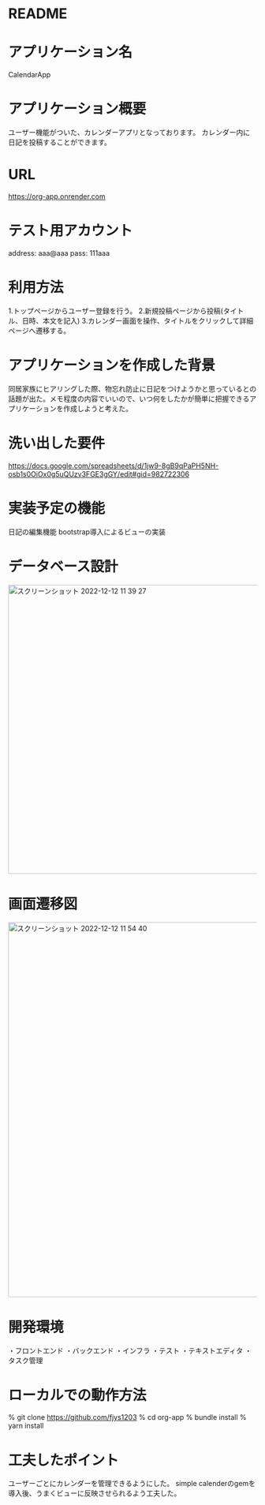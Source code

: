 # README

# アプリケーション名
CalendarApp

# アプリケーション概要
ユーザー機能がついた、カレンダーアプリとなっております。
カレンダー内に日記を投稿することができます。

# URL
https://org-app.onrender.com

# テスト用アカウント
 address: aaa@aaa
 pass: 111aaa

# 利用方法
1.トップページからユーザー登録を行う。
2.新規投稿ページから投稿(タイトル、日時、本文を記入)
3.カレンダー画面を操作、タイトルをクリックして詳細ページへ遷移する。

# アプリケーションを作成した背景
同居家族にヒアリングした際、物忘れ防止に日記をつけようかと思っているとの話題が出た。メモ程度の内容でいいので、いつ何をしたかが簡単に把握できるアプリケーションを作成しようと考えた。

# 洗い出した要件
https://docs.google.com/spreadsheets/d/1jw9-8gB9qPaPH5NH-osb1s0OiOx0g5uQUzv3FGE3gGY/edit#gid=982722306

# 実装予定の機能
日記の編集機能
bootstrap導入によるビューの実装

# データベース設計
<img width="586" alt="スクリーンショット 2022-12-12 11 39 27" src="https://user-images.githubusercontent.com/116062133/206949320-0a3e06fb-72a7-4990-ad20-2e57676f0530.png">

# 画面遷移図
<img width="760" alt="スクリーンショット 2022-12-12 11 54 40" src="https://user-images.githubusercontent.com/116062133/206950941-9954afee-de16-4bed-ab63-6d3422a01733.png">

# 開発環境
・フロントエンド
・バックエンド
・インフラ
・テスト
・テキストエディタ
・タスク管理

# ローカルでの動作方法
% git clone https://github.com/fjys1203
% cd org-app
% bundle install
% yarn install

# 工夫したポイント
ユーザーごとにカレンダーを管理できるようにした。
simple calenderのgemを導入後、うまくビューに反映させられるよう工夫した。
